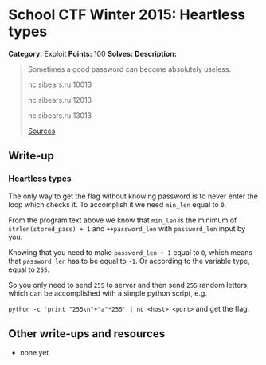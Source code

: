 # School CTF Winter 2015: Heartless types

**Category:** Exploit
**Points:** 100
**Solves:** 
**Description:**

> Sometimes a good password can become absolutely useless.
> 
> 
> nc sibears.ru 10013
> 
> 
> nc sibears.ru 12013
> 
> 
> nc sibears.ru 13013
> 
> 
> [Sources](./task14_9fded4da07a1fa9a571bd035093b043a5f3b514b.c)


## Write-up

<div><h3>Heartless types</h3><p>The only way to get the flag without knowing password is to never enter the loop which checks it. To accomplish it we need <code>min_len</code> equal to <code>0</code>.</p>
<p>From the program text above we know that <code>min_len</code> is the minimum of <code>strlen(stored_pass) + 1</code> and <code>++password_len</code> with <code>password_len</code> input by you. </p>
<p>Knowing that you need to make <code>password_len + 1</code> equal to <code>0</code>, which means that <code>password_len</code> has to be equal to <code>-1</code>. Or according to the variable type, equal to <code>255</code>.</p>
<p>So you only need to send <code>255</code> to server and then send <code>255</code> random letters, which can be accomplished with a simple python script, e.g. </p>
<p><code>python -c 'print "255\n"+"a"*255' | nc &lt;host&gt; &lt;port&gt;</code> and get the flag.</p></div>

## Other write-ups and resources

* none yet
